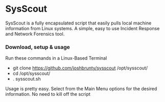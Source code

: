 # SysScout
SysScout is a fully encapsulated script that easily pulls local machine information from Linux systems.  A simple, easy to use Incident Response and Network Forensics tool. 

### Download, setup & usage
  Run these commands in a Linux-Based Terminal
* git clone https://github.com/joshbrunty/sysscout /opt/sysscout/
* cd /opt/sysscout/
* . sysscout.sh

Usage is pretty easy.  Select from the Main Menu options for the desired information.  No need to kill off the script  
